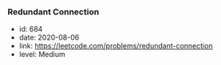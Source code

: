 ### Redundant Connection

* id: 684
* date: 2020-08-06
* link: https://leetcode.com/problems/redundant-connection
* level: Medium
